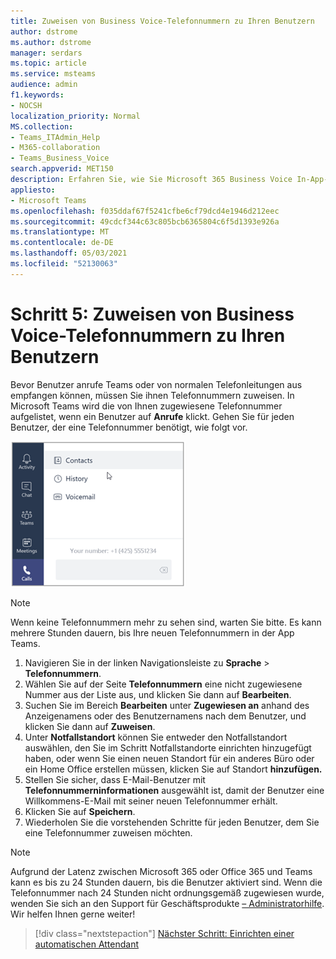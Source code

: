 ```yaml
---
title: Zuweisen von Business Voice-Telefonnummern zu Ihren Benutzern
author: dstrome
ms.author: dstrome
manager: serdars
ms.topic: article
ms.service: msteams
audience: admin
f1.keywords:
- NOCSH
localization_priority: Normal
MS.collection:
- Teams_ITAdmin_Help
- M365-collaboration
- Teams_Business_Voice
search.appverid: MET150
description: Erfahren Sie, wie Sie Microsoft 365 Business Voice In-App-Telefonnummern benutzern in Ihrer Organisation zuweisen.
appliesto:
- Microsoft Teams
ms.openlocfilehash: f035ddaf67f5241cfbe6cf79dcd4e1946d212eec
ms.sourcegitcommit: 49cdcf344c63c805bcb6365804c6f5d1393e926a
ms.translationtype: MT
ms.contentlocale: de-DE
ms.lasthandoff: 05/03/2021
ms.locfileid: "52130063"
---
```

# <a name="step-5-assign-business-voice-phone-numbers-to-your-users"></a>Schritt 5: Zuweisen von Business Voice-Telefonnummern zu Ihren Benutzern

Bevor Benutzer anrufe Teams oder von normalen Telefonleitungen aus empfangen können, müssen Sie ihnen Telefonnummern zuweisen. In Microsoft Teams wird die von Ihnen zugewiesene Telefonnummer aufgelistet, wenn ein Benutzer auf **Anrufe** klickt. Gehen Sie für jeden Benutzer, der eine Telefonnummer benötigt, wie folgt vor.

![Telefonnummer des Benutzers, die in Microsoft Teams angezeigt wird.](../media/teams-phone-number.png)

> [!NOTE]
> Wenn keine Telefonnummern mehr zu sehen sind, warten Sie bitte. Es kann mehrere Stunden dauern, bis Ihre neuen Telefonnummern in der App Teams.

1. Navigieren Sie in der linken Navigationsleiste zu **Sprache** > **Telefonnummern**.
2. Wählen Sie auf der Seite **Telefonnummern** eine nicht zugewiesene Nummer aus der Liste aus, und klicken Sie dann auf **Bearbeiten**.  
3. Suchen Sie im Bereich **Bearbeiten** unter **Zugewiesen an** anhand des Anzeigenamens oder des Benutzernamens nach dem Benutzer, und klicken Sie dann auf **Zuweisen**.
4. Unter **Notfallstandort** können Sie entweder den Notfallstandort [](set-up-emergency-locations.md) auswählen, den Sie im Schritt Notfallstandorte einrichten hinzugefügt haben, oder wenn Sie einen neuen Standort für ein anderes Büro oder ein Home Office erstellen müssen, klicken Sie auf Standort **hinzufügen.**
5. Stellen Sie sicher, dass E-Mail-Benutzer mit **Telefonnummerninformationen** ausgewählt ist, damit der Benutzer eine Willkommens-E-Mail mit seiner neuen Telefonnummer erhält.
6. Klicken Sie auf **Speichern**.
7. Wiederholen Sie die vorstehenden Schritte für jeden Benutzer, dem Sie eine Telefonnummer zuweisen möchten.

> [!NOTE]
> Aufgrund der Latenz zwischen Microsoft 365 oder Office 365 und Teams kann es bis zu 24 Stunden dauern, bis die Benutzer aktiviert sind. Wenn die Telefonnummer nach 24 Stunden nicht ordnungsgemäß zugewiesen wurde, wenden Sie sich an den Support für Geschäftsprodukte [– Administratorhilfe](/microsoft-365/admin/contact-support-for-business-products). Wir helfen Ihnen gerne weiter!

> [!div class="nextstepaction"]
> [Nächster Schritt: Einrichten einer automatischen Attendant](set-up-auto-attendant.md?tabs=general-info#steps)
